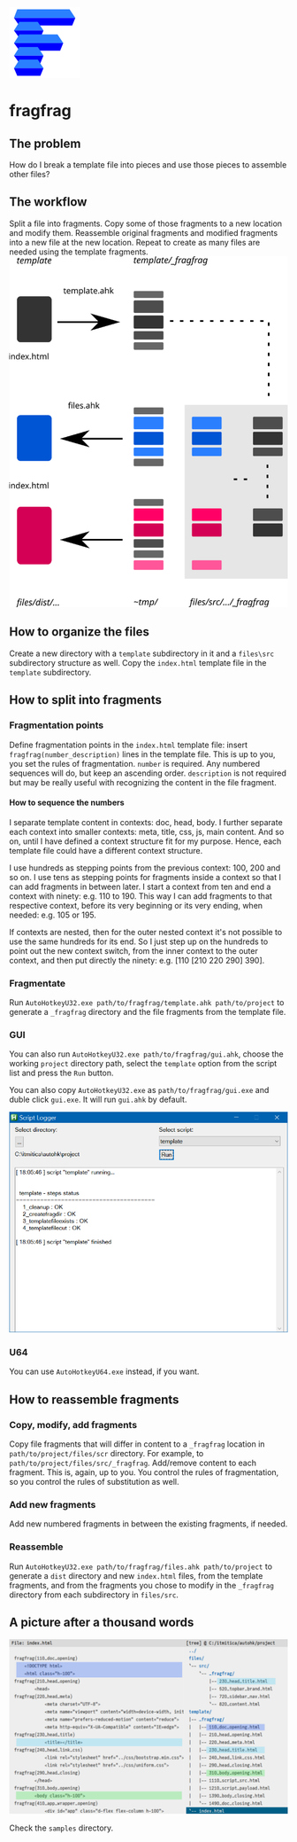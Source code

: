 ![fragfrag logo](fragfrag-logo.svg "fragfrag logo")

# fragfrag
## The problem
How do I break a template file into pieces and use those pieces to assemble other files?

## The workflow
Split a file into fragments. Copy some of those fragments to a new location and modify them. Reassemble original fragments and modified fragments into a new file at the new location. Repeat to create as many files are needed using the template fragments.
![Concept](fragfrag-concept.svg "Concept")

## How to organize the files
Create a new directory with a `template` subdirectory in it and a `files\src` subdirectory structure as well. Copy the `index.html` template file in the `template` subdirectory.

## How to split into fragments
### Fragmentation points
Define fragmentation points in the `index.html` template file: insert `fragfrag(number_description)` lines in the template file. This is up to you, you set the rules of fragmentation. `number` is required. Any numbered sequences will do, but keep an ascending order. `description` is not required but may be really useful with recognizing the content in the file fragment.

#### How to sequence the numbers
I separate template content in contexts: doc, head, body. I further separate each context into smaller contexts: meta, title, css, js, main content. And so on, until I have defined a context structure fit for my purpose. Hence, each template file could have a different context structure.

I use hundreds as stepping points from the previous context: 100, 200 and so on. I use tens as stepping points for fragments inside a context so that I can add fragments in between later. I start a context from ten and end a context with ninety: e.g. 110 to 190. This way I can add fragments to that respective context, before its very beginning or its very ending, when needed: e.g. 105 or 195.

If contexts are nested, then for the outer nested context it's not possible to use the same hundreds for its end. So I just step up on the hundreds to point out the new context switch, from the inner context to the outer context, and then put directly the ninety: e.g. [110 [210 220 290] 390].

### Fragmentate
Run `AutoHotkeyU32.exe path/to/fragfrag/template.ahk path/to/project` to generate a `_fragfrag` directory and the file fragments from the template file.

### GUI
You can also run `AutoHotkeyU32.exe path/to/fragfrag/gui.ahk`, choose the working `project` directory path, select the `template` option from the script list and press the `Run` button.

You can also copy `AutoHotkeyU32.exe` as `path/to/fragfrag/gui.exe` and duble click `gui.exe`. It will run `gui.ahk` by default.

![fragfrag gui](fragfrag-gui.png "fragfrag gui")

### U64
You can use `AutoHotkeyU64.exe` instead, if you want.

## How to reassemble fragments
### Copy, modify, add fragments
Copy file fragments that will differ in content to a `_fragfrag` location in `path/to/project/files/scr` directory. For example, to `path/to/project/files/src/_fragfrag`. Add/remove content to each fragment. This is, again, up to you. You control the rules of fragmentation, so you control the rules of substitution as well.

### Add new fragments
Add new numbered fragments in between the existing fragments, if needed.

### Reassemble
Run `AutoHotkeyU32.exe path/to/fragfrag/files.ahk path/to/project` to generate a `dist` directory and new `index.html` files, from the template fragments, and from the fragments you chose to modify in the `_fragfrag` directory from each subdirectory in `files/src`.

## A picture after a thousand words
![A picture](fragfrag-a-picture.svg "A picture")

Check the `samples` directory.
